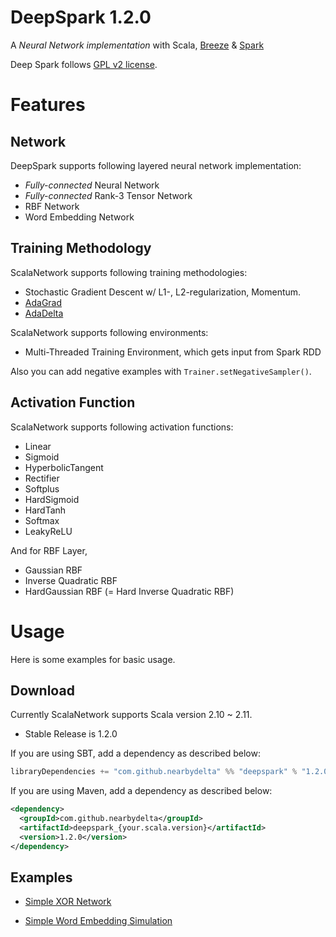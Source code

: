 DeepSpark 1.2.0
====================

A *Neural Network implementation* with Scala, [Breeze](https://github.com/scalanlp/breeze) & [Spark](http://spark.apache.org)

Deep Spark follows [GPL v2 license](http://choosealicense.com/licenses/gpl-2.0/).

# Features

## Network

DeepSpark supports following layered neural network implementation:

* *Fully-connected* Neural Network
* *Fully-connected* Rank-3 Tensor Network
* RBF Network
* Word Embedding Network

## Training Methodology

ScalaNetwork supports following training methodologies:

* Stochastic Gradient Descent w/ L1-, L2-regularization, Momentum.
* [AdaGrad](http://www.magicbroom.info/Papers/DuchiHaSi10.pdf)
* [AdaDelta](http://www.matthewzeiler.com/pubs/googleTR2012/googleTR2012.pdf)

ScalaNetwork supports following environments:

* Multi-Threaded Training Environment, which gets input from Spark RDD

Also you can add negative examples with `Trainer.setNegativeSampler()`.

## Activation Function

ScalaNetwork supports following activation functions:

* Linear
* Sigmoid
* HyperbolicTangent
* Rectifier
* Softplus
* HardSigmoid
* HardTanh
* Softmax
* LeakyReLU

And for RBF Layer,

* Gaussian RBF
* Inverse Quadratic RBF
* HardGaussian RBF (= Hard Inverse Quadratic RBF)

# Usage

Here is some examples for basic usage.

## Download

Currently ScalaNetwork supports Scala version 2.10 ~ 2.11.

* Stable Release is 1.2.0
 
If you are using SBT, add a dependency as described below:

```scala
libraryDependencies += "com.github.nearbydelta" %% "deepspark" % "1.2.0"
```

If you are using Maven, add a dependency as described below:
```xml
<dependency>
  <groupId>com.github.nearbydelta</groupId>
  <artifactId>deepspark_{your.scala.version}</artifactId>
  <version>1.2.0</version>
</dependency>
```

## Examples

* [Simple XOR Network](https://github.com/nearbydelta/deepspark/blob/master/src/test/scala/TestXOR.scala)

* [Simple Word Embedding Simulation](https://github.com/nearbydelta/deepspark/blob/master/src/test/scala/TestEmbedding.scala)